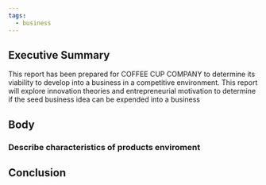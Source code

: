 ```yaml
---
tags:
  - business
---
```

## Executive Summary

This report has been prepared for COFFEE CUP COMPANY to determine its viability to develop into a business in a competitive environment. This report will explore innovation theories and entrepreneurial motivation to determine if the seed business idea can be expended into a business





## Body

### Describe characteristics of products enviroment




## Conclusion

